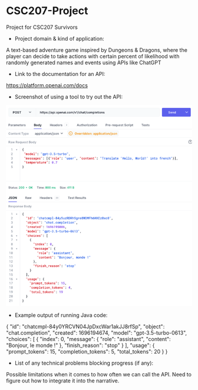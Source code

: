 # CSC207-Project
Project for CSC207 Survivors

- Project domain & kind of application:

A text-based adventure game inspired by Dungeons & Dragons,
where the player can decide to take actions with certain percent of likelihood
with randomly generated names and events using APIs like ChatGPT

- Link to the documentation for an API: 

https://platform.openai.com/docs

- Screenshot of using a tool to try out the API:

![screenshot of using a tool](Hoppscotch.png)

- Example output of running Java code:

{
  "id": "chatcmpl-84y0YRCVN04JpDxcWar1akJJ8rfSp",
  "object": "chat.completion",
  "created": 1696194674,
  "model": "gpt-3.5-turbo-0613",
  "choices": [
    {
      "index": 0,
      "message": {
        "role": "assistant",
        "content": "Bonjour, le monde !"
      },
      "finish_reason": "stop"
    }
  ],
  "usage": {
    "prompt_tokens": 15,
    "completion_tokens": 5,
    "total_tokens": 20
  }
}

- List of any technical problems blocking progress (if any):

Possible limitations when it comes to how often we can call the API.
Need to figure out how to integrate it into the narrative.
